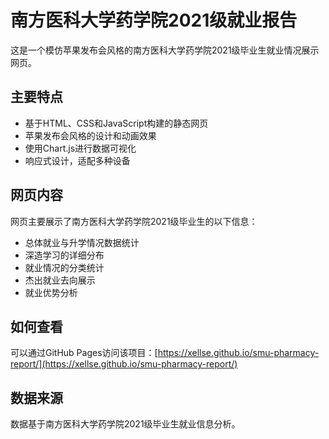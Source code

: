 # 南方医科大学药学院2021级就业报告

这是一个模仿苹果发布会风格的南方医科大学药学院2021级毕业生就业情况展示网页。

## 主要特点

- 基于HTML、CSS和JavaScript构建的静态网页
- 苹果发布会风格的设计和动画效果
- 使用Chart.js进行数据可视化
- 响应式设计，适配多种设备

## 网页内容

网页主要展示了南方医科大学药学院2021级毕业生的以下信息：

- 总体就业与升学情况数据统计
- 深造学习的详细分布
- 就业情况的分类统计
- 杰出就业去向展示
- 就业优势分析

## 如何查看

可以通过GitHub Pages访问该项目：[https://xellse.github.io/smu-pharmacy-report/](https://xellse.github.io/smu-pharmacy-report/)

## 数据来源

数据基于南方医科大学药学院2021级毕业生就业信息分析。